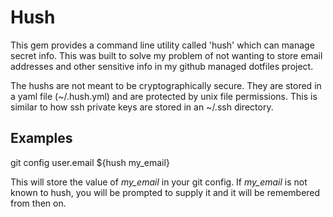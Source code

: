 # Hush

This gem provides a command line utility called 'hush' which can
manage secret info. This was built to solve my problem of not
wanting to store email addresses and other sensitive info in my
github managed dotfiles project.

The hushs are not meant to be cryptographically secure. They are
stored in a yaml file (~/.hush.yml) and are protected by unix
file permissions. This is similar to how ssh private keys are stored in
an ~/.ssh directory.

## Examples

git config user.email ${hush my_email}

This will store the value of *my_email* in your git config. If
*my_email* is not known to hush, you will be prompted to supply it and
it will be remembered from then on.
